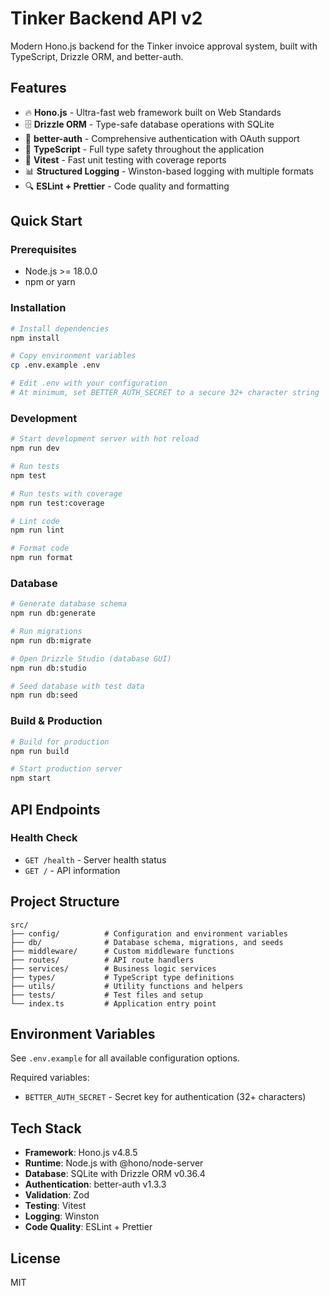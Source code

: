 # Tinker Backend API v2

Modern Hono.js backend for the Tinker invoice approval system, built with TypeScript, Drizzle ORM, and better-auth.

## Features

- 🔥 **Hono.js** - Ultra-fast web framework built on Web Standards
- 🗄️ **Drizzle ORM** - Type-safe database operations with SQLite
- 🔐 **better-auth** - Comprehensive authentication with OAuth support
- 📝 **TypeScript** - Full type safety throughout the application
- 🧪 **Vitest** - Fast unit testing with coverage reports
- 📊 **Structured Logging** - Winston-based logging with multiple formats
- 🔍 **ESLint + Prettier** - Code quality and formatting

## Quick Start

### Prerequisites

- Node.js >= 18.0.0
- npm or yarn

### Installation

```bash
# Install dependencies
npm install

# Copy environment variables
cp .env.example .env

# Edit .env with your configuration
# At minimum, set BETTER_AUTH_SECRET to a secure 32+ character string
```

### Development

```bash
# Start development server with hot reload
npm run dev

# Run tests
npm test

# Run tests with coverage
npm run test:coverage

# Lint code
npm run lint

# Format code
npm run format
```

### Database

```bash
# Generate database schema
npm run db:generate

# Run migrations
npm run db:migrate

# Open Drizzle Studio (database GUI)
npm run db:studio

# Seed database with test data
npm run db:seed
```

### Build & Production

```bash
# Build for production
npm run build

# Start production server
npm start
```

## API Endpoints

### Health Check

- `GET /health` - Server health status
- `GET /` - API information

## Project Structure

```
src/
├── config/          # Configuration and environment variables
├── db/              # Database schema, migrations, and seeds
├── middleware/      # Custom middleware functions
├── routes/          # API route handlers
├── services/        # Business logic services
├── types/           # TypeScript type definitions
├── utils/           # Utility functions and helpers
├── tests/           # Test files and setup
└── index.ts         # Application entry point
```

## Environment Variables

See `.env.example` for all available configuration options.

Required variables:

- `BETTER_AUTH_SECRET` - Secret key for authentication (32+ characters)

## Tech Stack

- **Framework**: Hono.js v4.8.5
- **Runtime**: Node.js with @hono/node-server
- **Database**: SQLite with Drizzle ORM v0.36.4
- **Authentication**: better-auth v1.3.3
- **Validation**: Zod
- **Testing**: Vitest
- **Logging**: Winston
- **Code Quality**: ESLint + Prettier

## License

MIT
